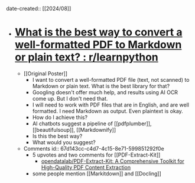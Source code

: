 date-created:: [[2024/08]]

- # [What is the best way to convert a well-formatted PDF to Markdown or plain text? : r/learnpython](https://www.reddit.com/r/learnpython/comments/1ej02wh/what_is_the_best_way_to_convert_a_wellformatted/)
	- [[Original Poster]]
		- I want to convert a well-formatted PDF file (text, not scanned) to Markdown or plain text. What is the best library for that?
		- Googling doesn't offer much help, and results using AI OCR come up. But I don't need that.
		- I will need to work with PDF files that are in English, and are well formatted. I need Markdown as output. Even plaintext is okay.
		- How do I achieve this?
		- AI chatbots suggest a pipeline of [[pdfplumber]], [[beautifulsoup]], [[Markdownify]]
		- Is this the best way?
		- What would you suggest?
	- Comments
	  id:: 67d143cc-c4d7-4c15-8e71-599851292f0e
		- 5 upvotes and two comments for [[PDF-Extract-Kit]]
			- [opendatalab/PDF-Extract-Kit: A Comprehensive Toolkit for High-Quality PDF Content Extraction](https://github.com/opendatalab/PDF-Extract-Kit)
		- some people mention [[Markitdown]] and [[Docling]]